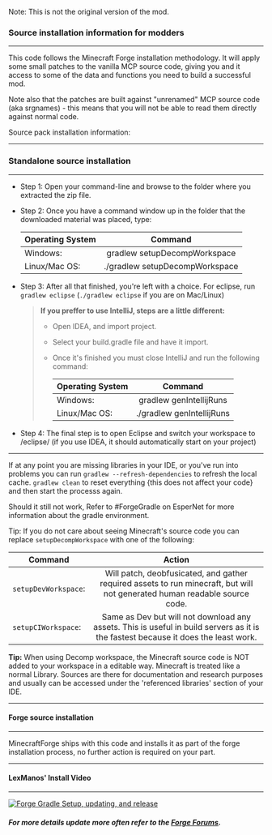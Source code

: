Note: This is not the original version of the mod.

### **Source installation information for modders**
***

This code follows the Minecraft Forge installation methodology. It will apply
some small patches to the vanilla MCP source code, giving you and it access 
to some of the data and functions you need to build a successful mod.

Note also that the patches are built against "unrenamed" MCP source code (aka
srgnames) - this means that you will not be able to read them directly against
normal code.

Source pack installation information:

***
### **Standalone source installation**
***

* Step 1: Open your command-line and browse to the folder where you extracted the zip file.

* Step 2: Once you have a command window up in the folder that the downloaded material was placed, type:

	| Operating System | Command                      |
	| ---------------- | :--------------------------: |
	| Windows:         | gradlew setupDecompWorkspace |
	| Linux/Mac OS:    |./gradlew setupDecompWorkspace|


* Step 3: After all that finished, you're left with a choice.
For eclipse, run `gradlew eclipse` (`./gradlew eclipse` if you are on Mac/Linux)

	>**If you preffer to use IntelliJ, steps are a little different:**
	> * Open IDEA, and import project.
	> * Select your build.gradle file and have it import.
	> * Once it's finished you must close IntelliJ and run the following command:
	>
	>	| Operating System | Command                 |
	>	| ---------------- | :---------------------: |
	>	| Windows:         | gradlew genIntellijRuns |
	>	| Linux/Mac OS:    |./gradlew genIntellijRuns|


* Step 4: The final step is to open Eclipse and switch your workspace to /eclipse/ (if you use IDEA, it should automatically start on your project)
***
If at any point you are missing libraries in your IDE, or you've run into problems you can run `gradlew --refresh-dependencies` to refresh the local cache. `gradlew clean` to reset everything {this does not affect your code} and then start the processs again.

Should it still not work, 
Refer to #ForgeGradle on EsperNet for more information about the gradle environment.

Tip:
If you do not care about seeing Minecraft's source code you can replace `setupDecompWorkspace` with one of the following:

| Command             | Action      |
| ------------------- | :---------: |
|`setupDevWorkspace`:|Will patch, deobfusicated, and gather required assets to run minecraft, but will not generated human readable source code.|
|`setupCIWorkspace`:|Same as Dev but will not download any assets. This is useful in build servers as it is the fastest because it does the least work.|

**Tip:**
When using Decomp workspace, the Minecraft source code is NOT added to your workspace in a editable way. Minecraft is treated like a normal Library. Sources are there for documentation and research purposes and usually can be accessed under the 'referenced libraries' section of your IDE.
***
#### **Forge source installation**
***
MinecraftForge ships with this code and installs it as part of the forge
installation process, no further action is required on your part.
***
#### **LexManos' Install Video**
***
[![Forge Gradle Setup, updating, and release](http://img.youtube.com/vi/8VEdtQLuLO0/0.jpg)](http://www.youtube.com/watch?v=8VEdtQLuLO0)

##### For more details update more often refer to the [Forge Forums](http://www.minecraftforge.net/forum/index.php/topic,14048.0.html).
